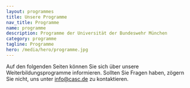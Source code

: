 ```yaml
---
layout: programmes
title: Unsere Programme
nav_title: Programme
name: programme
description: Programme der Universität der Bundeswehr München
category: programme
tagline: Programme
hero: /media/hero/programme.jpg
---
```



Auf den folgenden Seiten können Sie sich über unsere Weiterbildungsprogramme informieren. Sollten Sie Fragen haben, zögern Sie nicht, uns unter <a href="mailto:info@casc.de">info@casc.de</a> zu kontaktieren.



